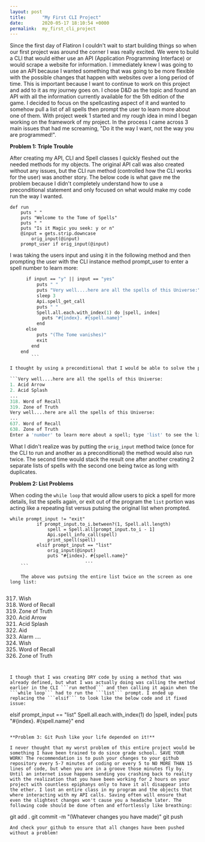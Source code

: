 ```yaml
---
layout: post
title:      "My First CLI Project"
date:       2020-05-17 18:10:54 +0000
permalink:  my_first_cli_project
---
```



Since the first day of Flatiron I couldn't wait to start building things so when our first project was around the corner I was really excited. We were to build a CLI that would either use an API (Application Programming Interface) or would scrape a website for information. I immediately knew I was going to use an API because I wanted something that was going to be more flexible with the possible changes that happen with websites over a long period of time. This is important because I want to continue to work on this project and add to it as my journey goes on. I chose D&D as the topic and found an API with all the information currently available for the 5th edition of the game. I decided to focus on the spellcasting aspect of it and wanted to somehow pull a list of all spells then prompt the user to learn more about one of them. With project week 1 started and my rough idea in mind I began working on the framework of my project. In the process I came across 3 main issues that had me screaming, "Do it the way I want, not the way you are programmed!". 

**Problem 1: Triple Trouble**

After creating my API, CLI and Spell classes I quickly fleshed out the needed methods for my objects. The original API call was also created without any issues, but the CLI run method (controlled how the CLI works for the user) was another story. The below code is what gave me the problem because I didn't completely understand how to use a preconditional statement and only focused on what would make my code run the way I wanted. 
```
def run
    puts " "
    puts "Welcome to the Tome of Spells"
    puts " "
    puts "Is it Magic you seek: y or n"
    @input = gets.strip.downcase
		orig_input(@input)
    prompt_user if orig_input(@input)
```

I was taking the users input and using it in the following method and then prompting the user with the  CLI instance method prompt_user to enter a spell number to learn more:

```def orig_input(input)
      if input == "y" || input == "yes"
          puts " "
          puts "Very well....here are all the spells of this Universe:"
          sleep 3
          Api.spell_get_call
          puts " "
          Spell.all.each.with_index(1) do |spell, index|
            puts "#{index}. #{spell.name}"
          end
      else
          puts "(The Tome vanishes)"
          exit
        end
    end
		```
		
I thought by using a preconditional that I would be able to solve the problem of user input "no" executing the API calls as if the user had inputted "y" or "yes". Instead, it did what I expected with the added problem of executing everything three times. Which can be seen below:

```Very well....here are all the spells of this Universe:
1. Acid Arrow
2. Acid Splash
...
318. Word of Recall
319. Zone of Truth
Very well....here are all the spells of this Universe:
...
637. Word of Recall
638. Zone of Truth
Enter a 'number' to learn more about a spell; type 'list' to see the list again, or type 'exit' to close the Tome:
```
What I didn't realize was by putting the ```orig_input``` method twice (once for the CLI to run and another as a preconditional) the method would also run twice. The second time would stack the result one after another creating 2 separate lists of spells with the second one being twice as long with duplicates. 
		
		
**Problem 2: List Problems**

When coding the ```while loop``` that would allow users to pick a spell for more details, list the spells again, or exit out of the program the ```list``` portion was acting like a repeating list versus putsing the original list when prompted.

```
while prompt_input != "exit"
          if prompt_input.to_i.between?(1, Spell.all.length)
              spell = Spell.all[prompt_input.to_i - 1]
              Api.spell_info_call(spell)
              print_spell(spell)
          elsif prompt_input == "list"
              orig_input(@input)
              puts "#{index}. #{spell.name}"
							...
	```
	
	The above was putsing the entire list twice on the screen as one long list:
	
```
317. Wish
318. Word of Recall
319. Zone of Truth
320. Acid Arrow
321. Acid Splash
322. Aid
323. Alarm
....
636. Wish
637. Word of Recall
638. Zone of Truth
```
	
	
I though that I was creating DRY code by using a method that was already defined, but what I was actually doing was calling the method earlier in the CLI ```run method``` and then calling it again when the ```while loop``` had to run the ```list``` prompt. I ended up replacing the ```elsif``` to look like the below code and it fixed issue:

```
elsif prompt_input == "list"
              Spell.all.each.with_index(1) do |spell, index|
              puts "#{index}. #{spell.name}"
              end
```

**Problem 3: Git Push like your life depended on it!**

I never thought that my worst problem of this entire project would be something I have been trained to do since grade school. SAVE YOUR WORK! The recommendation is to push your changes to your github repository every 5-7 minutes of coding or every 5 to NO MORE THAN 15 lines of code, but when you are in a groove those minutes fly by. Until an internet issue happens sending you crashing back to reality with the realization that you have been working for 2 hours on your project with countless epiphanys only to have it all disappear into the ether. I lost an entire class in my program and the objects that where interacting with my API calls. Saving often will ensure that even the slightest changes won't cause you a headache later. The following code should be done often and effortlessly like breathing:
```
git add .
git commit -m "(Whatever changes you have made)"
git push
```
And check your github to ensure that all changes have been pushed without a problem!

